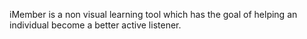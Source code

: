 iMember is a non visual learning tool which has the goal of helping an individual become a better active listener.
